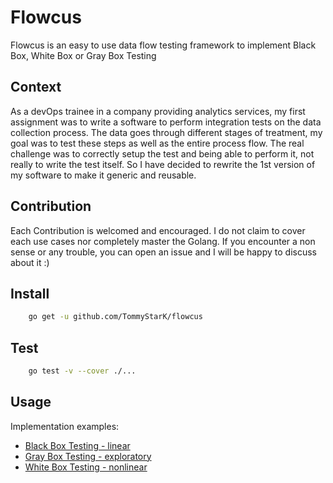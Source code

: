 # Flowcus

Flowcus is an easy to use data flow testing framework to implement Black Box, White Box or Gray Box Testing

## Context

As a devOps trainee in a company providing analytics services, my first assignment was to write a software to perform integration tests on the data collection process. The data goes through different stages of treatment, my goal was to test these steps as well as the entire process flow.
The real challenge was to correctly setup the test and being able to perform it, not really to write the test itself. So I have
decided to rewrite the 1st version of my software to make it generic and reusable.

## Contribution

Each Contribution is welcomed and encouraged. I do not claim to cover each use cases nor completely master the Golang. If you encounter a non sense or any trouble, you can open an issue and I will be happy to discuss about it :)

## Install

```bash
    go get -u github.com/TommyStarK/flowcus
```

## Test

```bash
    go test -v --cover ./...
```

## Usage

Implementation examples:

* [Black Box Testing - linear](https://github.com/TommyStarK/flowcus/blob/v2/docs/bbox-linear.md)
* [Gray Box Testing - exploratory](https://github.com/TommyStarK/flowcus/blob/v2/docs/gbox-exploratory.md)
* [White Box Testing - nonlinear](https://github.com/TommyStarK/flowcus/blob/v2/docs/wbox-nonlinear.md)
